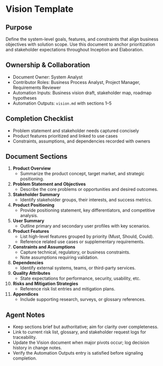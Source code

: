 # Vision Template

## Purpose

Define the system-level goals, features, and constraints that align business objectives with solution scope. Use this
document to anchor prioritization and stakeholder expectations throughout Inception and Elaboration.

## Ownership & Collaboration

- Document Owner: System Analyst
- Contributor Roles: Business Process Analyst, Project Manager, Requirements Reviewer
- Automation Inputs: Business vision draft, stakeholder map, roadmap hypotheses
- Automation Outputs: `vision.md` with sections 1–5

## Completion Checklist

- Problem statement and stakeholder needs captured concisely
- Product features prioritized and linked to use cases
- Constraints, assumptions, and dependencies recorded with owners

## Document Sections

1. **Product Overview**
   - Summarize the product concept, target market, and strategic positioning.
2. **Problem Statement and Objectives**
   - Describe the core problems or opportunities and desired outcomes.
3. **Stakeholder Summary**
   - Identify stakeholder groups, their interests, and success metrics.
4. **Product Positioning**
   - Provide positioning statement, key differentiators, and competitive analysis.
5. **User Summary**
   - Outline primary and secondary user profiles with key scenarios.
6. **Product Features**
   - List high-level features grouped by priority (Must, Should, Could).
   - Reference related use cases or supplementary requirements.
7. **Constraints and Assumptions**
   - Capture technical, regulatory, or business constraints.
   - Note assumptions requiring validation.
8. **Dependencies**
   - Identify external systems, teams, or third-party services.
9. **Quality Attributes**
   - State expectations for performance, security, usability, etc.
10. **Risks and Mitigation Strategies**
    - Reference risk list entries and mitigation plans.
11. **Appendices**
    - Include supporting research, surveys, or glossary references.

## Agent Notes

- Keep sections brief but authoritative; aim for clarity over completeness.
- Link to current risk list, glossary, and stakeholder request logs for traceability.
- Update the Vision document when major pivots occur; log decision history in change notes.
- Verify the Automation Outputs entry is satisfied before signaling completion.
